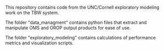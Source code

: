 This repository contains code from the UNC/Cornell exploratory modeling work on the TBW system.

The folder "data_managment" contains python files that extract and manipulate OMS and OROP output products for ease of use.

The folder "exploratory_modeling" contains calculations of performance metrics and visualization scripts.
